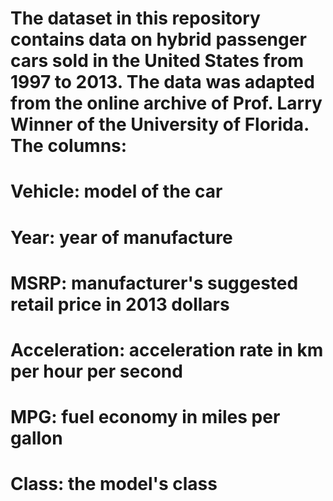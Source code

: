 # The dataset in this repository contains data on hybrid passenger cars sold in the United States from 1997 to 2013. The data was adapted from the online archive of Prof. Larry Winner of the University of Florida. The columns:
# Vehicle: model of the car
# Year: year of manufacture
# MSRP: manufacturer's suggested retail price in 2013 dollars
# Acceleration: acceleration rate in km per hour per second
# MPG: fuel economy in miles per gallon
# Class: the model's class
